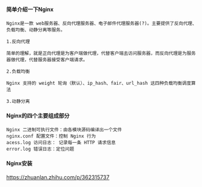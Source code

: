 #### 简单介绍一下Nginx
```
Nginx是一款 web服务器、反向代理服务器、电子邮件代理服务器(?)。主要提供了反向代理、负载均衡、动静分离等服务。

1.反向代理
    
简单的理解，就是正向代理是为客户端做代理，代替客户端去访问服务器，而反向代理是为服务器做代理，代替服务器接受客户端请求。
    
2.负载均衡

Nginx 支持的 weight 轮询（默认）、ip_hash、fair、url_hash 这四种负载均衡调度算法

3.动静分离
```

#### Nginx的四个主要组成部分
```
Nginx 二进制可执行文件：由各模块源码编译出一个文件
nginx.conf 配置文件：控制 Nginx 行为
acess.log 访问日志： 记录每一条 HTTP 请求信息
error.log 错误日志：定位问题
```


#### Nginx安装

https://zhuanlan.zhihu.com/p/362315737